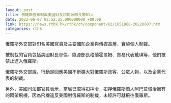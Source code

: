 ```yaml
---
layout: post
title: 俄羅斯宣布制裁美國財長和能源部長等61人
date: 2022-06-07 02:52:25.000000000 +08:00
link: https://news.rthk.hk/rthk/ch/component/k2/1651868-20220607.htm
categories: rthk
---
```


俄羅斯外交部對61名美國官員及主要國防企業與傳媒高層，實施個人制裁。

被制裁的官員包括美國財長耶倫、能源部長格蘭霍爾姆、貿易代表戴琪等，他們被禁止進入俄羅斯。

俄羅斯外交部說，行動是回應美國不斷擴大對俄羅斯政客、公眾人物，以及企業代表的制裁。

另外，美國司法部官員表示，當局已取得扣押令，扣押俄羅斯商人阿巴莫域治擁有的兩架飛機，因為飛機違反美國對俄羅斯的制裁，未經許可就飛往俄羅斯。
